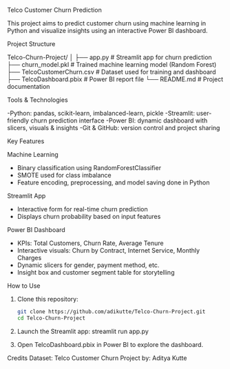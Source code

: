 Telco Customer Churn Prediction

This project aims to predict customer churn using machine learning in Python and visualize insights using an interactive Power BI dashboard.

 Project Structure

Telco-Churn-Project/
│
├── app.py # Streamlit app for churn prediction
├── churn_model.pkl # Trained machine learning model (Random Forest)
├── TelcoCustomerChurn.csv # Dataset used for training and dashboard
├── TelcoDashboard.pbix # Power BI report file
└── README.md # Project documentation


Tools & Technologies

-Python: pandas, scikit-learn, imbalanced-learn, pickle
-Streamlit: user-friendly churn prediction interface
-Power BI: dynamic dashboard with slicers, visuals & insights
-Git & GitHub: version control and project sharing

Key Features

Machine Learning
- Binary classification using RandomForestClassifier
- SMOTE used for class imbalance
- Feature encoding, preprocessing, and model saving done in Python

Streamlit App
- Interactive form for real-time churn prediction
- Displays churn probability based on input features

Power BI Dashboard
- KPIs: Total Customers, Churn Rate, Average Tenure
- Interactive visuals: Churn by Contract, Internet Service, Monthly  Charges
- Dynamic slicers for gender, payment method, etc.
- Insight box and customer segment table for storytelling



How to Use

1. Clone this repository:
   ```bash
   git clone https://github.com/adikutte/Telco-Churn-Project.git
   cd Telco-Churn-Project

2. Launch the Streamlit app:
   streamlit run app.py

3. Open TelcoDashboard.pbix in Power BI to explore the dashboard.

Credits
Dataset: Telco Customer Churn
Project by: Aditya Kutte
